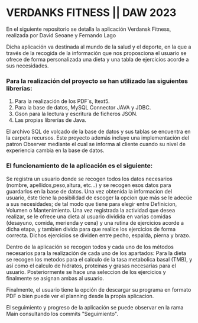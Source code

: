 # 			VERDANKS FITNESS || DAW 2023

En el siguiente repositorio se detalla la aplicación Verdansk Fitness, realizada por David Seoane y Fernando Lago

Dicha aplicación va destinada al mundo de la salud y el deporte, en la que a través de la recogida de la información que nos proposciona el usuario se ofrece de forma personalizada una dieta y una tabla de ejercicios acorde a sus necesidades.

### Para la realización del proyecto se han utilizado las siguientes librerías:

1. Para la realización de los PDF´s, Itext5.
2. Para la base de datos, MySQL Connector JAVA y JDBC.
3. Gson para la lectura y escritura de ficheros JSON.
4. Las propias librerías de Java.

El archivo SQL de volcado de la base de datos y sus tablas se encuentra en la carpeta recursos. Este proyecto además incluye una implementación del patron Observer mediante el cual se informa al cliente cuando su nivel de
experiencia cambia en la base de datos.

### El funcionamiento de la aplicación es el siguiente:

Se registra un usuario donde se recogen todos los datos necesarios (nombre, apellidos,peso,altura, etc...) y se recogen esos datos para guardarlos en la base de datos. Una vez obtenida la informacion del usuario, éste tiene la posibilidad de escoger la opcion que más se le adecúe a sus necesidades; de tal modo que tiene para elegir entre Definicion, Volumen o Mantenimiento. Una vez registrada la actividad que desea realizar, se le ofrece una dieta al usuario dividida en varias comidas (desayuno, comida, merienda y cena) y una rutina de ejercicios acorde a dicha etapa, y tambien divida para que realice los ejercicios de forma correcta. Dichos ejercicios se dividen entre pecho, espalda, pierna y brazo.

Dentro de la aplicación se recogen todos y cada uno de los métodos necesarios para la realización de cada uno de los apartados: Para la dieta se recogen los metodos para el calculo de la tasa metabolica basal (TMB), y así como el calculo de hidratos, proteinas y grasas necesarias para el usuario. Posteriormente se hace una seleccion de los ejercicios y finalmente se asignan ambas al usuario.

Finalmente, el usuario tiene la opción de descargar su programa en formato PDF o bien puede ver el planning desde la propia aplicacion.

El seguimiento y progreso de la aplicación se puede observar en la rama Main consultando los commits "Seguimiento".